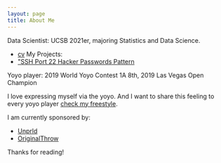 ```yaml
---
layout: page
title: About Me
---
```

<p class="message">
  Data Scientist: UCSB 2021er, majoring Statistics and Data Science. 
</p>

* [cv](https://github.com/44Shu/shuyun/blob/gh-pages/Shuyun%20Tang%20resume%206.6.pdf)
My Projects:
* ["SSH Port 22 Hacker Passwords Pattern](https://github.com/44Shu/ssh-readme)

<p class="message">
  Yoyo player: 2019 World Yoyo Contest 1A 8th, 2019 Las Vegas Open Champion
</p>

I love expressing myself via the yoyo. And I want to share this feeling to every yoyo player [check my freestyle](https://www.youtube.com/watch?v=3pSrGVuDfRk).

I am currently sponsored by:

* [Unprld](http://www.unprld.com/)
* [OriginalThrow](https://shop.yoyoexpert.com/collections/original-throw)


Thanks for reading!
